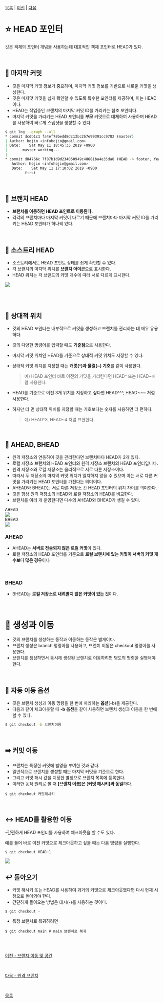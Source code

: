 [목록][목록] | [이전][이전] | [다음][다음]

[목록]: README.md "목록"
[이전]: 6-5,6.md "이전"
[다음]: 09_remote-branch.md "다음"

# **:star: HEAD 포인터**

깃은 객체의 포인터 개념을 사용하는데 대표적인 객체 포인터로 HEAD가 있다.

<br>

## **:leaves: 마지막 커밋**

 - 깃은 마지막 커밋 정보가 중요하며, 마지막 커밋 정보를 기반으로 새로운 커밋을 생성한다.
 - 깃은 마지맛 커밋을 쉽게 확인할 수 있도록 특수한 포인터를 제공하며, 이는 HEAD이다.
 - HEAD는 작업중인 브랜치의 마지막 커밋 ID를 가리키는 참조 포인터다.
 - 마지막 커밋을 가리키는 HEAD 포인터를 **부모** 커밋으로 대체하여 사용하며 HEAD를 사용하여 빠르게 스냅샷을 생성할 수 있다.
```bash
$ git log --graph --all
* commit dcdb1c1 fa4ef78bedd8dc13bc267e99391cc9782 (master)
| Author: hojin <infohojin@gmail.com>
| Date:    Sat May 11 18:45:35 2019 +0900
|       master working...
|
* commit d84766c 7f87b1d9d234050949c48681ba4e35da8 (HEAD -> footer, feature) # HAED 위치
   Author: hojin <infohojin@gmail.com>
   Date:    Sat May 11 17:10:02 2019 +0900
         first
```


<br>

## **:tophat: 브랜치 HEAD**

- **브랜치를 이동하면 HEAD 포인트로 이동된다.**
- 각각의 브랜치마다 마지막 커밋이 다르기 때문에 브랜치마다 마지막 커밋 ID를 가리키는 HEAD 포인터가 하나씩 있다.

<br>

## **:evergreen_tree: 소스트리 HEAD**

- 소스트리에서도 HEAD 포인트 상태를 쉽게 확인할 수 있다.
- 각 브랜치의 마지막 위치를 **브랜치 아이콘**으로 표시한다.
- HEAD 위치는 각 브랜드의 커밋 개수에 따라 서로 다르게 표시한다.
<kbd>
<img src="https://user-images.githubusercontent.com/45596014/194885194-1e643952-aace-4534-85ec-40ce3fd9ccfb.png">
</kbd>

<br><br>

## **:triangular_flag_on_post: 상대적 위치**

- 깃의 HEAD 포인터는 내부적으로 커밋을 생성하고 브랜치를 관리하는 데 매우 유용하다.
- 깃의 다양한 명령어를 입력할 때도 **기준점**으로 사용한다.
- 마지막 커밋 위치인 HEAD를 기준으로 상대적 커밋 위치도 지정할 수 있다.

- 상태적 커밋 위치를 지정할 때는 **캐럿(^)과 물결(~) 기호**를 같이 사용한다.

  > 예) HEAD 포인터 바로 이전의 커밋을 가리킨다면 HEAD^ 또는 HEAD~처럼 사용한다.

- HEAD를 기준으로 이전 3개 위치를 지정하고 싶다면 HEAD^^^, HEAD~~~ 처럼 사용한다.
- 하지만 더 먼 상대적 위치를 지정할 때는 기호보다는 숫자를 사용하면 더 편하다.

  > 예) HEAD^3, HEAD~4 처럼 표현한다.

<br>

## **:crown: AHEAD, BHEAD**

- 원격 저장소와 연동하여 깃을 관리한다면 브랜치마다 HEAD가 2개 있다.
- 로컬 저장소 브랜치의 HEAD 포인터와 원격 저장소 브랜치의 HEAD 포인터입니다.
- 원격 저장소와 로컬 저장소는 물리적으로 서로 다른 저장소이다.
- 따라서 두 저장소의 마지막 커밋 위치가 일치하지 않을 수 있으며 이는 서로 다른 커밋을 가리키는 HEAD 포인터를 가진다는 의미이다.
- AHEAD와 BHEAD는 서로 다른 저장소 간 HEAD 포인터의 위치 차이를 의미한다.
- 깃은 항상 원격 저장소의 HEAD와 로컬 저장소의 HEAD를 비교한다.
- 브랜치를 여러 개 운영한다면 다수의 AHEAD와 BHEAD가 생길 수 있다.
<kbd>
AHEAD<br>
<img src="https://user-images.githubusercontent.com/45596014/194892509-43371686-abc6-4c55-b093-0f674e0fbb74.jpg"><br>
BHEAD<br>
<img src="https://user-images.githubusercontent.com/45596014/194892615-86fda92c-3e14-4c4f-aa7d-1c71b0dd8d13.jpg">
</kbd>


<br>

### AHEAD

- AHEAD는 **서버로 전송되지 않은 로컬 커밋**이 있다.
- 로컬 저장소의 HEAD 포인터를 기준으로 **로컬 브랜치에 있는 커밋이 서버의 커밋 개수보다 많은 경우**이다

<br>

### BHEAD

- BHEAD는 **로컬 저장소로 내려받지 않은 커밋이 있는 것**이다.

<br>

# **:hammer: 생성과 이동**

- 깃의 브랜치를 생성하는 동작과 이동하는 동작은 별개이다.
- 브랜치 생성은 branch 명령어를 사용하고, 브랜치 이동은 checkout 명령어를 사용한다.
- 브랜치를 생성하면서 동시헤 생성된 브랜치로 이동하려면 병도의 명령을 실행해야 한다.

<br>

## **:taxi: 자동 이동 옵션**

- 깃은 브랜치 생성과 이동 명령을 한 번에 처리하는 **옵션**(-b)을 제공한다.
- 다음과 같이 체크아웃할 때 **-b 옵션**을 같이 사용하면 브랜치 생성과 이동을 한 번에 할 수 있다.

```bash
$ git checkout -b 브랜치이름
```

<br>

## **:arrow_right: 커밋 이동**

- 브랜치는 특정한 커밋에 별명을 부여한 것과 같다. 
- 일반적으로 브랜치를 생성할 때는 마지막 커밋을 기준으로 한다.
- 그리고 커밋 해시 값을 지정한 별칭으로 브랜치 목록에 등록한다.
- 이러한 동작 원리로 볼 때 **[브랜치 이름]은 [커밋 해시키]와 동일**하다.

```
$ git checkout 커밋해시키
```

<br>

## **:left_right_arrow: HEAD를 활용한 이동**

-간편하게 HEAD 포인터를 사용하여 체크아웃을 할 수도 있다.

예를 들어 바로 이전 커밋으로 체크아웃하고 싶을 때는 다음 명령을 실행한다.

```
$ git checkout HEAD~1
```
<kbd>
<img src="https://user-images.githubusercontent.com/45596014/194893129-d81cb479-7583-41c2-991c-9412583c8482.jpg">
</kbd>

<br>

## **:leftwards_arrow_with_hook: 돌아오기**

- 커밋 해시키 또는 HEAD를 사용하여 과거의 커밋으로 체크아웃했다면 다시 현재 시점으로 돌아와야 한다.
- 간단하게 돌아오는 방법은 대시(-)를 사용하는 것이다.

```
$ git checkout -
```

- 특정 브랜치로 복귀하려면

```
$ git checkout main # main 브랜치로 복귀
```

<br><br>

[이전 - 브랜치 이동 및 공간](6-5,6.md)

<br>

[다음 - 원격 브랜치](09_remote-branch.md)

<br>

[목록](README.md)
